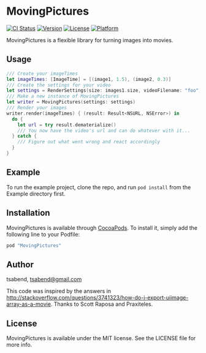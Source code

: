 # MovingPictures

[![CI Status](http://img.shields.io/travis/tsabend/MovingPictures.svg?style=flat)](https://travis-ci.org/tsabend/MovingPictures)
[![Version](https://img.shields.io/cocoapods/v/MovingPictures.svg?style=flat)](http://cocoapods.org/pods/MovingPictures)
[![License](https://img.shields.io/cocoapods/l/MovingPictures.svg?style=flat)](http://cocoapods.org/pods/MovingPictures)
[![Platform](https://img.shields.io/cocoapods/p/MovingPictures.svg?style=flat)](http://cocoapods.org/pods/MovingPictures)

MovingPictures is a flexible library for turning images into movies. 

## Usage

```swift
/// Create your imageTimes
let imageTimes: [ImageTime] = [(image1, 1.5), (image2, 0.3)]
/// Create the settings for your video
let settings = RenderSettings(size: images1.size, videoFilename: "foo")
/// Make a new instance of MovingPictures
let writer = MovingPictures(settings: settings)
/// Render your images
writer.render(imageTimes) { (result: Result<NSURL, NSError>) in
  do {
    let url = try result.dematerialize()
    /// You now have the video's url and can do whatever with it...
  } catch {
    /// Figure out what went wrong and react accordingly
  }
}   
```

## Example

To run the example project, clone the repo, and run `pod install` from the Example directory first.

## Installation

MovingPictures is available through [CocoaPods](http://cocoapods.org). To install
it, simply add the following line to your Podfile:

```ruby
pod "MovingPictures"
```

## Author

tsabend, tsabend@gmail.com

This code was inspired by the answers in http://stackoverflow.com/questions/3741323/how-do-i-export-uiimage-array-as-a-movie. Thanks to Scott Raposa and Praxiteles.

## License

MovingPictures is available under the MIT license. See the LICENSE file for more info.
